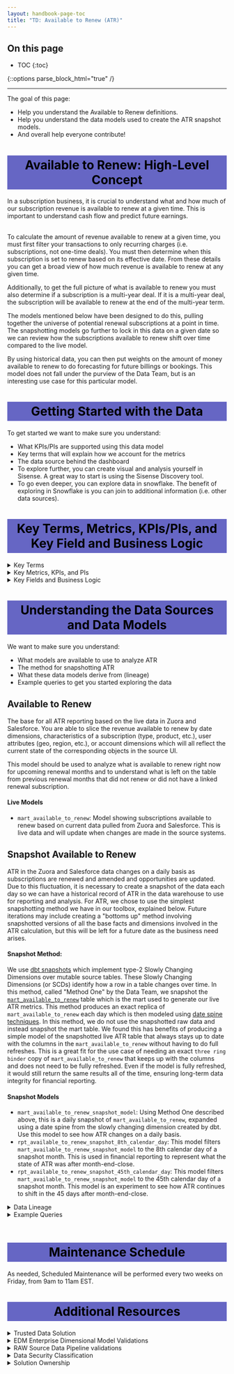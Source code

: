 ```yaml
---
layout: handbook-page-toc
title: "TD: Available to Renew (ATR)"
---
```

## On this page

- TOC
{:toc}

{::options parse_block_html="true" /}

---

The goal of this page:

* Help you understand the Available to Renew definitions.
* Help you understand the data models used to create the ATR snapshot models.
* And overall help everyone contribute!

<style> #headerformat {
background-color: #6666c4; color: black; padding: 5px; text-align: center;
}
</style>
<h1 id="headerformat">Available to Renew: High-Level Concept </h1>
In a subscription business, it is crucial to understand what and how much of our subscription revenue is available to renew at a given time. This is important to understand cash flow and predict future earnings. 

<br>To calculate the amount of revenue available to renew at a given time, you must first filter your transactions to only recurring charges (i.e. subscriptions, not one-time deals). You must then determine when this subscription is set to renew based on its effective date. From these details you can get a broad view of how much revenue is available to renew at any given time. 

Additionally, to get the full picture of what is available to renew you must also determine if a subscription is a multi-year deal. If it is a multi-year deal, the subscription will be available to renew at the end of the multi-year term.

The models mentioned below have been designed to do this, pulling together the universe of potential renewal subscriptions at a point in time. The snapshotting models go further to lock in this data on a given date so we can review how the subscriptions available to renew shift over time compared to the live model.

By using historical data, you can then put weights on the amount of money available to renew to do forecasting for future billings or bookings. This model does not fall under the purview of the Data Team, but is an interesting use case for this particular model.


<style> #headerformat {
background-color: #6666c4; color: black; padding: 5px; text-align: center;
}
</style>
<h1 id="headerformat">Getting Started with the Data</h1>

To get started we want to make sure you understand:

* What KPIs/PIs are supported using this data model
* Key terms that will explain how we account for the metrics
* The data source behind the dashboard
* To explore further, you can create visual and analysis yourself in Sisense. A great way to start is using the Sisense Discovery tool.
* To go even deeper, you can explore data in snowflake. The benefit of exploring in Snowflake is you can join to additional information (i.e. other data sources). 

<style> #headerformat {
background-color: #6666c4; color: black; padding: 5px; text-align: center;
}
</style>
<h1 id="headerformat">Key Terms, Metrics, KPIs/PIs, and Key Field and Business Logic </h1>

<details>
<summary markdown='span'>
  Key Terms
</summary>
Dimensions:

* N/A

</details>

<details>
<summary markdown='span'>
  Key Metrics, KPIs, and PIs
</summary>
Facts:

* N/A

Marts:
* `mart_available_to_renew`
* `mart_available_to_renew_snapshot_model`

Reports:
* `rpt_available_to_renew_8th_calendar_day`
* `rpt_available_to_renew_45th_calendar_day`

Metrics:
* ATR ARR: ARR which is available to renew
* MYB ARR: ARR which is a part of multi-year booking
</details>

<details>
<summary markdown='span'>
  Key Fields and Business Logic
</summary>
* is_available_to_renew: Indicates if ARR is available to renew in the selected time period
* is_multi_year_booking: Indicates if ARR is part of a multi-year deal
</details>

<style> #headerformat {
background-color: #6666c4; color: black; padding: 5px; text-align: center;}
</style>
<h1 id="headerformat">Understanding the Data Sources and Data Models</h1>

We want to make sure you understand:

* What models are available to use to analyze ATR
* The method for snapshotting ATR
* What these data models derive from (lineage)
* Example queries to get you started exploring the data

## Available to Renew

The base for all ATR reporting based on the live data in Zuora and Salesforce. You are able to slice the revenue available to renew by date dimensions, characteristics of a subscription (type, product, etc.), user attributes (geo, region, etc.), or account dimensions which will all reflect the current state of the corresponding objects in the source UI.

This model should be used to analyze what is available to renew right now for upcoming renewal months and to understand what is left on the table from previous renewal months that did not renew or did not have a linked renewal subscription.

#### Live Models
* `mart_available_to_renew`: Model showing subscriptions available to renew based on current data pulled from Zuora and Salesforce. This is live data and will update when changes are made in the source systems.

## Snapshot Available to Renew
ATR in the Zuora and Salesforce data changes on a daily basis as subscriptions are renewed and amended and opportunities are updated. Due to this fluctuation, it is necessary to create a snapshot of the data each day so we can have a historical record of ATR in the data warehouse to use for reporting and analysis. For ATR, we chose to use the simplest snapshotting method we have in our toolbox, explained below. Future iterations may include creating a "bottoms up" method involving snapshotted versions of all the base facts and dimensions involved in the ATR calculation, but this will be left for a future date as the business need arises.

#### Snapshot Method: 

We use [dbt snapshots](https://docs.getdbt.com/docs/building-a-dbt-project/snapshots) which implement type-2 Slowly Changing Dimensions over mutable source tables. These Slowly Changing Dimensions (or SCDs) identify how a row in a table changes over time. In this method, called "Method One" by the Data Team, we snapshot the [`mart_available_to_renew`](https://dbt.gitlabdata.com/#!/model/model.gitlab_snowflake.mart_available_to_renew) table which is the mart used to generate our live ATR metrics. This method produces an exact replica of `mart_available_to_renew` each day which is then modeled using [date spine techniques](https://discourse.getdbt.com/t/building-models-on-top-of-snapshots/517). In this method, we do not use the snapshotted raw data and instead snapshot the mart table. We found this has benefits of producing a simple model of the snapshotted live ATR table that always stays up to date with the columns in the `mart_available_to_renew` without having to do full refreshes. This is a great fit for the use case of needing an exact `three ring binder` copy of `mart_available_to_renew` that keeps up with the columns and does not need to be fully refreshed. Even if the model is fully refreshed, it would still return the same results all of the time, ensuring long-term data integrity for financial reporting.

#### Snapshot Models
* `mart_available_to_renew_snapshot_model`: Using Method One described above, this is a daily snapshot of `mart_available_to_renew`, expanded using a date spine from the slowly changing dimension created by dbt. Use this model to see how ATR changes on a daily basis.
* `rpt_available_to_renew_snapshot_8th_calendar_day`: This model filters `mart_available_to_renew_snapshot_model` to the 8th calendar day of a snapshot month. This is used in financial reporting to represent what the state of ATR was after month-end-close.
* `rpt_available_to_renew_snapshot_45th_calendar_day`: This model filters `mart_available_to_renew_snapshot_model` to the 45th calendar day of a snapshot month. This model is an experiment to see how ATR continues to shift in the 45 days after month-end-close.

<details>
<summary markdown='span'>
  Data Lineage
</summary>
* Data is sourced from Salesforce.com and Zuora
* The dbt solution generates a dimensional model from Mart Snapshot source data. The documentation and SQL for <a href = "https://dbt.gitlabdata.com/#!/model/model.gitlab_snowflake.mart_available_to_renew_snapshot_model"> mart_available_to_renew_snapshot_model </a>, and the complete data lineages can be found at <a href = "https://dbt.gitlabdata.com/#!/model/model.gitlab_snowflake.mart_available_to_renew_snapshot_model?g_v=1&g_i=%2Bmart_available_to_renew_snapshot_model%2B"> dbt mart_arr_snapshot_model lineage chart </a>
</details>

<details>
<summary markdown='span'>
  Example Queries
</summary>

ATR and MYB ARR by fiscal year:
```
SELECT
  fiscal_year,
  SUM(arr)                                                  AS arr_base,
  SUM(CASE WHEN is_available_to_renew = TRUE THEN arr END)  AS available_to_renew_arr,
  SUM(CASE WHEN is_available_to_renew = FALSE THEN arr END) AS multi_year_booking_arr
FROM prod.restricted_safe_common_mart_finance.mart_available_to_renew
GROUP BY 1
ORDER BY 1;
```
FY22 ATR and MYB ARR 
```
SELECT
  SUM(CASE WHEN is_available_to_renew = TRUE THEN arr END)  AS available_to_renew_arr,
  SUM(CASE WHEN is_available_to_renew = FALSE THEN arr END) AS multi_year_booking_arr
FROM prod.restricted_safe_common_mart_finance.mart_available_to_renew
WHERE fiscal_year = 2022
ORDER BY 1;
```

FY23 ATR ARR by Product Category
```
SELECT
  renewal_month,
  fiscal_quarter_name_fy,
  product_tier_name,
  product_delivery_type,
  SUM(arr) AS arr
FROM prod.restricted_safe_common_mart_finance.mart_available_to_renew
WHERE is_available_to_renew = TRUE
  AND fiscal_year = 2023
GROUP BY 1,2,3,4;
```

ATR ARR on 2021-12-08
```
SELECT
  SUM(arr)                                                  AS arr_base,
  SUM(CASE WHEN is_available_to_renew = TRUE THEN arr END)  AS available_to_renew_arr,
  SUM(CASE WHEN is_available_to_renew = FALSE THEN arr END) AS multi_year_booking_arr
FROM prod.restricted_safe_common_mart_finance.mart_available_to_renew_snapshot_model
WHERE is_available_to_renew = TRUE
  AND fiscal_year = 2023
  AND snapshot_date = '2021-12-08';
```
<br>

</details>
<br>

<style> #headerformat {
background-color: #6666c4; color: black; padding: 5px; text-align: center;
}
</style>
<h1 id="headerformat">Maintenance Schedule </h1>

As needed, Scheduled Maintenance will be performed every two weeks on Friday, from 9am to 11am EST.

<style> #headerformat {
background-color: #6666c4; color: black; padding: 5px; text-align: center;
}
</style>
<h1 id="headerformat">Additional Resources </h1>

<details>
<summary markdown='span'>
  Trusted Data Solution
</summary>

ARR models use the `atr`, `atr_snapshots`, and `zuora` tags for Trusted Data tests and their results. This can be seen most easily using the [Trusted Data Dashboard](https://app.periscopedata.com/app/gitlab/756199/Trusted-Data-Dashboard)

See overview at [Trusted Data Framework](https://about.gitlab.com/handbook/business-technology/data-team/platform/#tdf)

[dbt guide examples](https://about.gitlab.com/handbook/business-technology/data-team/platform/dbt-guide/#trusted-data-framework) for
details and examples on implementing further tests
</details>

<details>
<summary markdown='span'>
  EDM Enterprise Dimensional Model Validations
</summary>
The [(WIP) Enterprise Dimensional Model Validation Dashboard](https://app.periscopedata.com/app/gitlab/760445/WIP:-Enterprise-Dimensional-Model-Validation-Dashboard) reports on latest Enterprise Dimensional model test and runs.
</details>

<details>
<summary markdown='span'>
  RAW Source Data Pipeline validations
</summary>
[Data Pipeline Health Validations](https://app.periscopedata.com/app/gitlab/715938/Data-Pipeline-Health-Dashboard)
</details>

<details>
<summary markdown='span'>
  Data Security Classification
</summary>

Coming Soon

**ORANGE**

- Description: Customer and Personal data at the row or record level.
- Objects:
  - 
  - 

**YELLOW**

- Description: GitLab Financial data, which includes aggregations or totals.
- Objects:
  - 
  - 
</details>

<details>
<summary markdown='span'>
  Solution Ownership
</summary>
* Source System Owner:
  * Salesforce: `@jbrennan1`
  * Zuora: `@andrew_murray`
* Source System Subject Matter Expert:
  * Salesforce: `@jbrennan1`
  * Zuora: `@andrew_murray`
* Data Team Subject Matter Expert: `@paul_armstrong` `@jeanpeguero` `@jjstark` `@iweeks` `@michellecooper`
</details>

